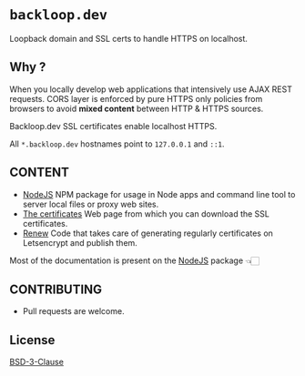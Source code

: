 # `backloop.dev` 

Loopback domain and SSL certs to handle HTTPS on localhost. 

## Why ?

When you locally develop web applications that intensively use AJAX REST requests. CORS layer is enforced by pure HTTPS only policies from browsers to avoid **mixed content** between HTTP & HTTPS sources.

Backloop.dev SSL certificates enable localhost HTTPS.

All `*.backloop.dev` hostnames point to `127.0.0.1` and `::1`. 

## CONTENT 

- [NodeJS](./nodejs) NPM package for usage in Node apps and command line tool to server local files or proxy web sites.
- [The certificates](https://backloop.dev) Web page from which you can download the SSL certificates.
- [Renew](./renew) Code that takes care of generating regularly certificates on Letsencrypt and publish them.

Most of the documentation is present on the [NodeJS](./nodejs) package 👈🏻

## CONTRIBUTING

- Pull requests are welcome.

## License

[BSD-3-Clause](https://github.com/perki/backloop.dev/blob/main/LICENSE)
